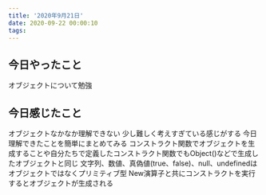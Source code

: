 ```yaml
---
title: '2020年9月21日'
date: 2020-09-22 00:00:10
tags:
---
```


## 今日やったこと
オブジェクトについて勉強
## 今日感じたこと
オブジェクトなかなか理解できない
少し難しく考えすぎている感じがする
今日理解できたことを簡単にまとめてみる
コンストラクト関数でオブジェクトを生成することや自分たちで定義したコンストラクト関数でもObject()などで生成したオブジェクトと同じ
文字列、数値、真偽値(true、false)、null、undefinedはオブジェクトではなくプリミティブ型
New演算子と共にコンストラクトを実行するとオブジェクトが生成される
